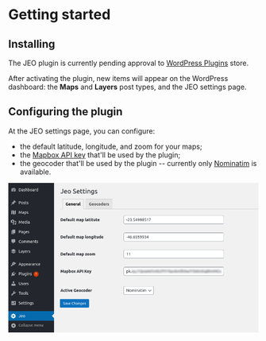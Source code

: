 # Getting started

## Installing

The JEO plugin is currently pending approval to [WordPress Plugins](https://wordpress.org/plugins/) store.

After activating the plugin, new items will appear on the WordPress dashboard: the **Maps** and **Layers** post types, and the JEO settings page.

## Configuring the plugin

At the JEO settings page, you can configure:

* the default latitude, longitude, and zoom for your maps;
* the [Mapbox API key](https://docs.mapbox.com/help/how-mapbox-works/access-tokens/) that'll be used by the plugin;
* the geocoder that'll be used by the plugin -- currently only [Nominatim](https://nominatim.openstreetmap.org/) is available.

![JEO Settings](img/jeo-settings.png)
